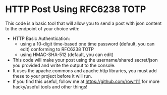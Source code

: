 # HTTP Post Using RFC6238 TOTP
This code is a basic tool that will allow you to send a post with json content to the endpoint of your choice with:
* HTTP Basic Authentication:
  * using a 10-digit time-based one time password (default, you can edit) conforming to RFC6238 TOTP
  * using HMAC-SHA-512 (default, you can edit)
* This code will make your post using the username/shared secret/json you provided and write the output to the console.
* It uses the apache.commons and apache.http libraries, you must add these to your project before it will run.
* If you find this useful, follow me at https://github.com/rowr111 for more hacky/useful tools and other things!
